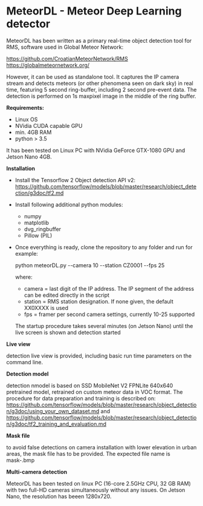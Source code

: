 # MeteorDL - Meteor Deep Learning detector

MeteorDL has been written as a primary real-time object detection tool for RMS, software used in Global Meteor Network:

https://github.com/CroatianMeteorNetwork/RMS
https://globalmeteornetwork.org/

However, it can be used as standalone tool.
It captures the IP camera stream and detects meteors (or other phenomena seen on dark sky) in real time, featuring 5 second ring-buffer, including 2 second pre-event data.
The detection is performed on 1s maxpixel image in the middle of the ring buffer.

**Requirements:**

- Linux OS
- NVidia CUDA capable GPU
- min. 4GB RAM
- python > 3.5

It has been tested on Linux PC with NVidia GeForce GTX-1080 GPU and Jetson Nano 4GB.

**Installation**
- Install the Tensorflow 2 Object detection API v2:
  https://github.com/tensorflow/models/blob/master/research/object_detection/g3doc/tf2.md

- Install following additional python modules:
  - numpy
  - matplotlib
  - dvg_ringbuffer
  - Pillow (PIL)

- Once everything is ready, clone the repository to any folder and run for example:
  
  python meteorDL.py --camera 10 --station CZ0001 --fps 25
  
  where:
    - camera = last digit of the IP address. The IP segment of the address can be edited directly in the script
    - station = RMS station designation. If none given, the default XX0XXXX is used
    - fps = framer per second camera settings, currently 10-25 supported
  
  The startup procedure takes several minutes (on Jetson Nano) until the live screen is shown and detection started

**Live view**

detection live view is provided, including basic run time parameters on the command line. 

**Detection model**

detection nmodel is based on SSD MobileNet V2 FPNLite 640x640 pretrained model, retrained on custom meteor data in VOC format.
The procedure for data preparation and training is described on:
https://github.com/tensorflow/models/blob/master/research/object_detection/g3doc/using_your_own_dataset.md
and
https://github.com/tensorflow/models/blob/master/research/object_detection/g3doc/tf2_training_and_evaluation.md

**Mask file**

to avoid false detections on camera installation with lower elevation in urban areas, the mask file has to be provided.
The expected file name is mask-<station-name>.bmp
  
**Multi-camera detection**

MeteorDL has been tested on linux PC (16-core 2.5GHz CPU, 32 GB RAM) with two full-HD cameras simultaneously without any issues.
On Jetson Nano, the resolution has beeen 1280x720.

